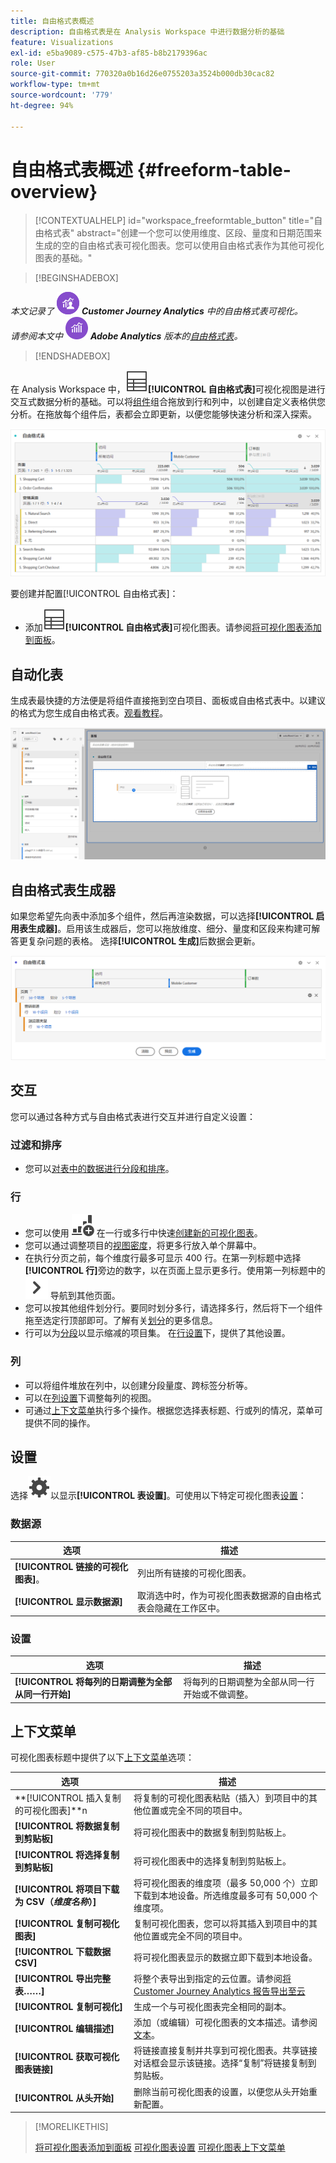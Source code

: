 ```yaml
---
title: 自由格式表概述
description: 自由格式表是在 Analysis Workspace 中进行数据分析的基础
feature: Visualizations
exl-id: e5ba9089-c575-47b3-af85-b8b2179396ac
role: User
source-git-commit: 770320a0b16d26e0755203a3524b000db30cac82
workflow-type: tm+mt
source-wordcount: '779'
ht-degree: 94%

---
```


# 自由格式表概述 {#freeform-table-overview}

<!-- markdownlint-disable MD034 -->

>[!CONTEXTUALHELP]
>id="workspace_freeformtable_button"
>title="自由格式表"
>abstract="创建一个您可以使用维度、区段、量度和日期范围来生成的空的自由格式表可视化图表。您可以使用自由格式表作为其他可视化图表的基础。"

<!-- markdownlint-enable MD034 -->


>[!BEGINSHADEBOX]

_本文记录了_ ![CustomerJourneyAnalytics](/help/assets/icons/CustomerJourneyAnalytics.svg) _**Customer Journey Analytics** 中的自由格式表可视化。_<br/>_请参阅本文中_ ![AdobeAnalytics](/help/assets/icons/AdobeAnalytics.svg) _**Adobe Analytics** 版本的[自由格式表](https://experienceleague.adobe.com/zh-hans/docs/analytics/analyze/analysis-workspace/visualizations/freeform-table/freeform-table)。_

>[!ENDSHADEBOX]


在 Analysis Workspace 中，![表](/help/assets/icons/Table.svg)**[!UICONTROL 自由格式表]**&#x200B;可视化视图是进行交互式数据分析的基础。可以将[组件](/help/components/overview.md)组合拖放到行和列中，以创建自定义表格供您分析。在拖放每个组件后，表都会立即更新，以便您能够快速分析和深入探索。

![自由格式表按行和列显示组件，包括多个网页的访问次数和在线订单。](assets/opening-section.png)

要创建并配置[!UICONTROL 自由格式表]：

* 添加![表](/help/assets/icons/Table.svg)**[!UICONTROL 自由格式表]**&#x200B;可视化图表。请参阅[将可视化图表添加到面板](../freeform-analysis-visualizations.md#add-visualizations-to-a-panel)。

## 自动化表

生成表最快捷的方法便是将组件直接拖到空白项目、面板或自由格式表中。以建议的格式为您生成自由格式表。[观看教程](https://experienceleague.adobe.com/zh-hans/docs/analytics-learn/tutorials/analysis-workspace/building-freeform-tables/auto-build-freeform-tables-in-analysis-workspace)。

![将带有访问次数组件的新面板放置到工作空间中。](assets/automated-table.png)

## 自由格式表生成器

如果您希望先向表中添加多个组件，然后再渲染数据，可以选择&#x200B;**[!UICONTROL 启用表生成器]**。启用该生成器后，您可以拖放维度、细分、量度和区段来构建可解答更复杂问题的表格。 选择&#x200B;**[!UICONTROL 生成]**&#x200B;后数据会更新。

![自由格式表生成器显示](assets/table-builder.png)

## 交互

您可以通过各种方式与自由格式表进行交互并进行自定义设置：

### 过滤和排序

* 您可以[对表中的数据进行分段和排序](filter-and-sort.md)。

### 行

* 您可以使用 ![GraphBarVerticalAdd](/help/assets/icons/GraphBarVerticalAdd.svg) 在一行或多行中快速[创建新的可视化图表](../freeform-analysis-visualizations.md#visualize)。
* 您可以通过调整项目的[视图密度](/help/analysis-workspace/build-workspace-project/view-density.md)，将更多行放入单个屏幕中。
* 在执行分页之前，每个维度行最多可显示 400 行。在第一列标题中选择&#x200B;**[!UICONTROL 行]**&#x200B;旁边的数字，以在页面上显示更多行。使用第一列标题中的 ![ChevronRight](/help/assets/icons/ChevronRight.svg) 导航到其他页面。
* 您可以按其他组件划分行。要同时划分多行，请选择多行，然后将下一个组件拖至选定行顶部即可。了解有关[划分](/help/components/dimensions/t-breakdown-fa.md)的更多信息。
* 行可以为[分段](/help/components/filters/filters-overview.md)以显示缩减的项目集。 在[行设置](/help/analysis-workspace/visualizations/freeform-table/column-row-settings/table-settings.md)下，提供了其他设置。

### 列

* 可以将组件堆放在列中，以创建分段量度、跨标签分析等。
* 可以在[列设置](/help/analysis-workspace/visualizations/freeform-table/column-row-settings/column-settings.md)下调整每列的视图。
* 可通过[上下文菜单](/help/analysis-workspace/visualizations/freeform-analysis-visualizations.md#context-menu)执行多个操作。根据您选择表标题、行或列的情况，菜单可提供不同的操作。


## 设置

选择![设置](/help/assets/icons/Setting.svg)以显示&#x200B;**[!UICONTROL 表设置]**。可使用以下特定可视化图表[设置](../freeform-analysis-visualizations.md#settings)：

### 数据源

| 选项 | 描述 |
|---|---|
| **[!UICONTROL 链接的可视化图表]**。 | 列出所有链接的可视化图表。 |
| **[!UICONTROL 显示数据源]** | 取消选中时，作为可视化图表数据源的自由格式表会隐藏在工作区中。 |

### 设置

| 选项 | 描述 |
|---|---|
| **[!UICONTROL 将每列的日期调整为全部从同一行开始]** | 将每列的日期调整为全部从同一行开始或不做调整。 |


## 上下文菜单

可视化图表标题中提供了以下[上下文菜单](../freeform-analysis-visualizations.md#context-menu)选项：

| 选项 | 描述 |
| --- | --- |
| **[!UICONTROL 插入复制的可视化图表]**n | 将复制的可视化图表粘贴（插入）到项目中的其他位置或完全不同的项目中。 |
| **[!UICONTROL 将数据复制到剪贴板]** | 将可视化图表中的数据复制到剪贴板上。 |
| **[!UICONTROL 将选择复制到剪贴板]** | 将可视化图表中的选择复制到剪贴板上。 |
| **[!UICONTROL 将项目下载为 CSV（*维度名称*）]** | 将可视化图表的维度项（最多 50,000 个）立即下载到本地设备。所选维度最多可有 50,000 个维度项。 |
| **[!UICONTROL 复制可视化图表]** | 复制可视化图表，您可以将其插入到项目中的其他位置或完全不同的项目中。 |
| **[!UICONTROL 下载数据 CSV]** | 将可视化图表显示的数据立即下载到本地设备。 |
| **[!UICONTROL 导出完整表……]** | 将整个表导出到指定的云位置。请参阅[将 Customer Journey Analytics 报告导出至云](../../export/export-cloud.md) |
| **[!UICONTROL 复制可视化]** | 生成一个与可视化图表完全相同的副本。 |
| **[!UICONTROL 编辑描述]** | 添加（或编辑）可视化图表的文本描述。请参阅[文本](../text.md)。 |
| **[!UICONTROL 获取可视化图表链接]** | 将链接直接复制并共享到可视化图表。共享链接对话框会显示该链接。选择“复制”将链接复制到剪贴板。 |
| **[!UICONTROL 从头开始]** | 删除当前可视化图表的设置，以便您从头开始重新配置。 |


>[!MORELIKETHIS]
>
>[将可视化图表添加到面板](/help/analysis-workspace/visualizations/freeform-analysis-visualizations.md#add-visualizations-to-a-panel)
>[可视化图表设置](/help/analysis-workspace/visualizations/freeform-analysis-visualizations.md#settings)
>[可视化图表上下文菜单](/help/analysis-workspace/visualizations/freeform-analysis-visualizations.md#context-menu)
>
